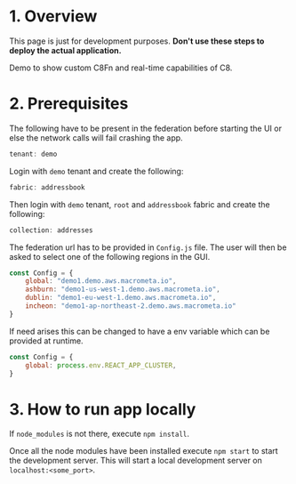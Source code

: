 
# 1. Overview

This page is just for development purposes. **Don't use these steps to deploy the actual application.**

Demo to show custom C8Fn and real-time capabilities of C8.

# 2. Prerequisites

The following have to be present in the federation before starting the UI or else the network calls will fail crashing the app.

```js
tenant: demo
```

Login with `demo` tenant and create the following:

```js
fabric: addressbook
```

Then login with `demo` tenant, `root` and `addressbook` fabric and create the following:

```js
collection: addresses
```

The federation url has to be provided in `Config.js` file. The user will then be asked to select one of the following regions in the GUI.

```js
const Config = {
    global: "demo1.demo.aws.macrometa.io",
    ashburn: "demo1-us-west-1.demo.aws.macrometa.io",
    dublin: "demo1-eu-west-1.demo.aws.macrometa.io",
    incheon: "demo1-ap-northeast-2.demo.aws.macrometa.io"
}
```

If need arises this can be changed to have a env variable which can be provided at runtime.

```js
const Config = {
    global: process.env.REACT_APP_CLUSTER,
}
```

# 3. How to run app locally

If `node_modules` is not there, execute `npm install`.

Once all the node modules have been installed execute `npm start` to start the development server. This will start a local development server on `localhost:<some_port>`.
